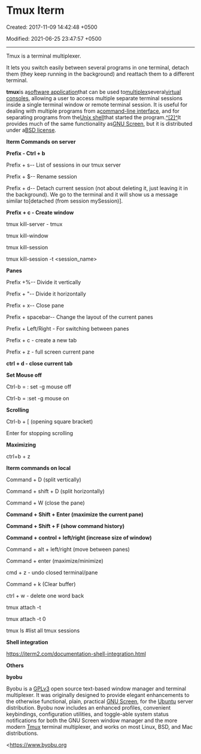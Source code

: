 # Tmux Iterm

Created: 2017-11-09 14:42:48 +0500

Modified: 2021-06-25 23:47:57 +0500

---

Tmux is a terminal multiplexer.

It lets you switch easily between several programs in one terminal, detach them (they keep running in the background) and reattach them to a different terminal.



**tmux**is a[software application](https://en.wikipedia.org/wiki/Software_application)that can be used to[multiplex](https://en.wikipedia.org/wiki/Terminal_multiplexer)several[virtual consoles](https://en.wikipedia.org/wiki/Virtual_console), allowing a user to access multiple separate terminal sessions inside a single terminal window or remote terminal session. It is useful for dealing with multiple programs from a[command-line interface](https://en.wikipedia.org/wiki/Command-line_interface), and for separating programs from the[Unix shell](https://en.wikipedia.org/wiki/Unix_shell)that started the program.[^[2]^](https://en.wikipedia.org/wiki/Tmux#cite_note-openbsd-faq-2)It provides much of the same functionality as[GNU Screen](https://en.wikipedia.org/wiki/GNU_Screen), but it is distributed under a[BSD license](https://en.wikipedia.org/wiki/BSD_license).



**Iterm Commands on server**

**Prefix - Ctrl + b**



Prefix + s-- List of sessions in our tmux server

Prefix + $-- Rename session

Prefix + d-- Detach current session (not about deleting it, just leaving it in the background). We go to the terminal and it will show us a message similar to[detached (from session mySession)].

**Prefix + c - Create window**

tmux kill-server - tmux

tmux kill-window

tmux kill-session

tmux kill-session -t <session_name>



**Panes**

Prefix +%-- Divide it vertically

Prefix + "-- Divide it horizontally

Prefix + x-- Close pane

Prefix + spacebar-- Change the layout of the current panes

Prefix + Left/Right - For switching between panes

Prefix + c - create a new tab

Prefix + z - full screen current pane

**ctrl + d - close current tab**



**Set Mouse off**

Ctrl-b = : set -g mouse off

Ctrl-b = :set -g mouse on



**Scrolling**

Ctrl-b + [ (opening square bracket)

Enter for stopping scrolling



**Maximizing**

ctrl+b + z



**Iterm commands on local**

Command + D (split vertically)

Command + shift + D (split horizontally)

Command + W (close the pane)

**Command + Shift + Enter (maximize the current pane)**

**Command + Shift + F (show command history)**

**Command + control + left/right (increase size of window)**

Command + alt + left/right (move between panes)

Command + enter (maximize/minimize)

cmd + z - undo closed terminal/pane

Command + k (Clear buffer)



ctrl + w - delete one word back



tmux attach -t <name>

tmux attach -t 0

tmux ls #list all tmux sessions



**Shell integration**

<https://iterm2.com/documentation-shell-integration.html>



**Others**

**byobu**

Byobu is a [GPLv3](http://www.google.com/url?q=http%3A%2F%2Fwww.gnu.org%2Flicenses%2Fgpl-3.0.txt&sa=D&sntz=1&usg=AFQjCNGtxPHRl3Ss1GlWgGTuANClXqyvWw) open source text-based window manager and terminal multiplexer. It was originally designed to provide elegant enhancements to the otherwise functional, plain, practical [GNU Screen](http://www.google.com/url?q=http%3A%2F%2Fwww.gnu.org%2Fsoftware%2Fscreen%2F&sa=D&sntz=1&usg=AFQjCNF9f6NJD8H_5mupvdrrTmFMeeFThA), for the [Ubuntu](http://www.google.com/url?q=http%3A%2F%2Fwww.ubuntu.com%2F&sa=D&sntz=1&usg=AFQjCNHHTmFHYKsnZbVKD3XP7-6c8QSVtg) server distribution. Byobu now includes an enhanced profiles, convenient keybindings, configuration utilities, and toggle-able system status notifications for both the GNU Screen window manager and the more modern [Tmux](https://www.google.com/url?q=https%3A%2F%2Fgithub.com%2Ftmux%2Ftmux&sa=D&sntz=1&usg=AFQjCNH7yW6_x1Pj0Af4b-QzktPYakb9Ug) terminal multiplexer, and works on most Linux, BSD, and Mac distributions.



<https://www.byobu.org
